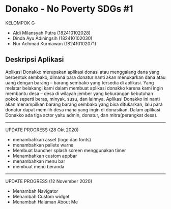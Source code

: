 # Donako - No Poverty SDGs #1

KELOMPOK G
- Aldi Milansyah Putra (182410102028)
- Dinda Ayu Adiningsih (182410102030)
- Nur Achmad Kurniawan (182410102071)

## Deskripsi Aplikasi

Aplikasi Donakko merupakan aplikasi donasi atau menggalang dana yang berbentuk sembako, dimana para donatur nanti akan menukarkan dana atau uang dengan barang – barang sembako yang tersedia di aplikasi. Yang melatar belakangi kami dalam membuat aplikasi donakko karena kami ingin membantu desa – desa di wilayah jember yang kekurangan kebutuhan pokok seperti beras, minyak, susu, dan lainnya. Aplikasi Donakko ini nanti akan menampilkan barang barang sembako yang bisa ditukarkan, lalu para donatur dapat memilih desa mana yang ingin di donasikan. Dalam aplikasi Donakko ada tiga actor yaitu admin, donatur, dan mitra(perangkat desa). 
_______________________________________________________________________________________________________

UPDATE PROGRESS (28 Okt 2020)
- menambahkan asset (logo dan fonts)
- menambahkan pallete warna
- Membuat launcher splash screen menggunakan timer
- Menambahkan custom appbar
- menambahkan menu bar
- membuat menu beranda

_______________________________________________________________________________________________________

UPDATE PROGRESS (12 November 2020)
- Menambah Navigator
- Menambah Custom widget
- Menambah Halaman About Me
